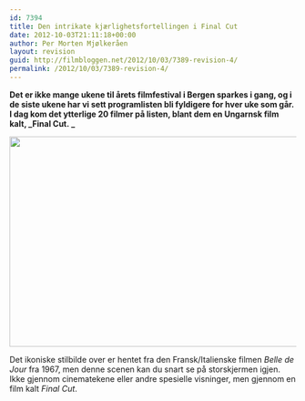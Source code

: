 ```yaml
---
id: 7394
title: Den intrikate kjærlighetsfortellingen i Final Cut
date: 2012-10-03T21:11:18+00:00
author: Per Morten Mjølkeråen
layout: revision
guid: http://filmbloggen.net/2012/10/03/7389-revision-4/
permalink: /2012/10/03/7389-revision-4/
---
```

**Det er ikke mange ukene til årets filmfestival i Bergen sparkes i gang, og i de siste ukene har vi sett programlisten bli fyldigere for hver uke som går. I dag kom det ytterlige 20 filmer på listen, blant dem en Ungarnsk film kalt, _Final Cut. _**

<a href="http://filmbloggen.net/?attachment_id=7390" rel="attachment wp-att-7390"><img class="alignnone size-large wp-image-7390" src="http://filmbloggen.net/wp-content/uploads//2012/10/20120121-final-cut-holgyeim-es-uraim5-620x369.jpg" alt="" width="620" height="369" /></a>

Det ikoniske stilbilde over er hentet fra den Fransk/Italienske filmen _Belle de Jour_ fra 1967, men denne scenen kan du snart se på storskjermen igjen. Ikke gjennom cinematekene eller andre spesielle visninger, men gjennom en film kalt _Final Cut_.

&nbsp;